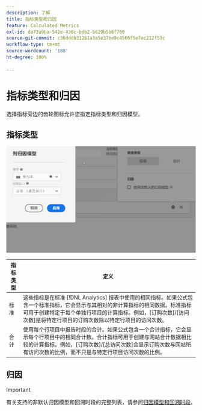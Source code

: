 ```yaml
---
description: 了解
title: 指标类型和归因
feature: Calculated Metrics
exl-id: da73a9ba-542e-436c-bdb2-b629b5b6f760
source-git-commit: c36dddb31261a3a5e37be9c4566f5e7ec212f53c
workflow-type: tm+mt
source-wordcount: '188'
ht-degree: 100%

---
```


# 指标类型和归因

选择指标旁边的齿轮图标允许您指定指标类型和归因模型。

## 指标类型

![](assets/cm_type_alloc.png)

| 指标类型 | 定义 |
|---|---|
| 标准 | 这些指标是在标准 [!DNL Analytics] 报表中使用的相同指标。如果公式包含一个标准指标，它会显示与其相对的非计算指标的相同数据。标准指标可用于创建特定于每个单独行项目的计算指标。例如，[订购次数]/[访问次数]是将特定行项目的订购次数除以特定行项目的访问次数。 |
| 合计 | 使用每个行项目中报告时段的合计。如果公式包含一个合计指标，它会显示每个行项目中的相同合计数。合计指标可用于创建与网站合计数据相比较的计算指标。例如，[订购次数]/[总访问次数]会显示订购次数与网站所有访问次数的比例，而不只是与特定行项目访问次数的比例。 |

## 归因

>[!IMPORTANT]
>有关支持的非默认归因模型和回溯时段的完整列表，请参阅[归因模型和回溯时段](/help/analysis-workspace/attribution/models.md)。
